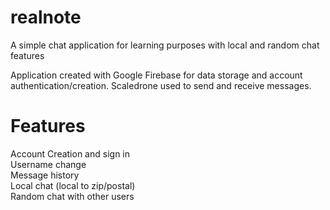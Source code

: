 # realnote
A simple chat application for learning purposes with local and random chat features


Application created with Google Firebase for data storage and account authentication/creation.
Scaledrone used to send and receive messages.

# Features
Account Creation and sign in  
Username change   
Message history   
Local chat (local to zip/postal)  
Random chat with other users  
